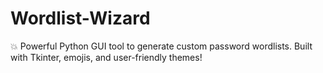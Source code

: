 # Wordlist-Wizard
💥 Powerful Python GUI tool to generate custom password wordlists. Built with Tkinter, emojis, and user-friendly themes!
